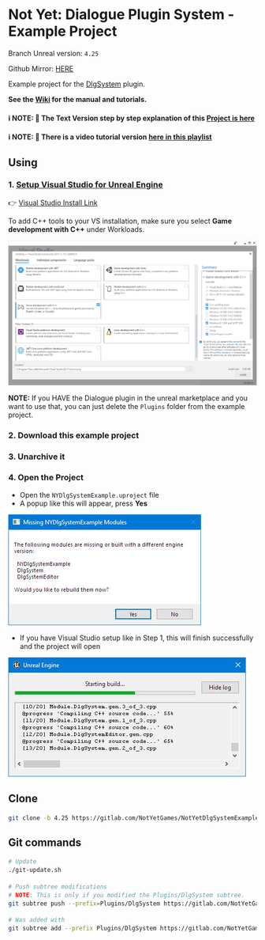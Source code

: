 # Not Yet: Dialogue Plugin System - Example Project

Branch Unreal version: `4.25`

Github Mirror: [HERE](https://github.com/NotYetGames/NotYetDlgSystemExample)

Example project for the [DlgSystem](https://gitlab.com/NotYetGames/DlgSystem/) plugin.

**See the [Wiki](https://gitlab.com/NotYetGames/DlgSystem/wikis/home) for the manual and tutorials.**

#### ℹ️ NOTE: 📄 The Text Version step by step explanation of this [Project is here](https://gitlab.com/NotYetGames/DlgSystem/-/wikis/Example-Tutorial-Blueprint)
#### ℹ️ NOTE: 🎥 There is a video tutorial version [here in this playlist](https://bit.ly/DlgSystemVideoTutorials)


## Using

### 1. [Setup Visual Studio for Unreal Engine](https://docs.unrealengine.com/en-US/Programming/Development/VisualStudioSetup/index.html)

👉 [Visual Studio Install Link](https://visualstudio.microsoft.com/vs/)

To add C++ tools to your VS installation, make sure you select **Game development with C++** under Workloads.

![Settings Installer for VS](/Docs/images/VS2017_SettingsInstaller.jpg)

**NOTE:** If you HAVE the Dialogue plugin in the unreal marketplace and you want to use that,
you can just delete the `Plugins` folder from the example project.


### 2. Download this example project
### 3. Unarchive it
### 4. Open the Project
- Open the `NYDlgSystemExample.uproject` file
- A popup like this will appear, press **Yes**

![Opening Project Missing Modules](/Docs/images/MissingModules.jpg)
- If you have Visual Studio setup like in Step 1, this will finish successfully and the project will open

![Opening Project Missing Modules](/Docs/images/CompilingMissingModules.jpg)


## Clone

```sh
git clone -b 4.25 https://gitlab.com/NotYetGames/NotYetDlgSystemExample.git
```

## Git commands
```sh
# Update
./git-update.sh

# Push subtree modifications
# NOTE: This is only if you modified the Plugins/DlgSystem subtree.
git subtree push --prefix=Plugins/DlgSystem https://gitlab.com/NotYetGames/DlgSystem.git master

# Was added with
git subtree add --prefix Plugins/DlgSystem https://gitlab.com/NotYetGames/DlgSystem.git master --squash
```
